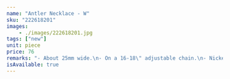 ```yaml
---
name: "Antler Necklace - W"
sku: "222618201"
images:
    - ./images/222618201.jpg
tags: ["new"]
unit: piece
price: 76
remarks: "- About 25mm wide.\n- On a 16-18\" adjustable chain.\n- Nickel-free."
isAvailable: true
---
```

